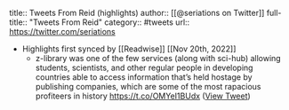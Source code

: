 title:: Tweets From Reid (highlights)
author:: [[@seriations on Twitter]]
full-title:: "Tweets From Reid"
category:: #tweets
url:: https://twitter.com/seriations

- Highlights first synced by [[Readwise]] [[Nov 20th, 2022]]
	- z-library was one of the few services (along with sci-hub) allowing students, scientists, and other regular people in developing countries able to access information that’s held hostage by publishing companies, which are some of the most rapacious profiteers in history https://t.co/OMYeI1BUdx ([View Tweet](https://twitter.com/seriations/status/1593325124798783490))